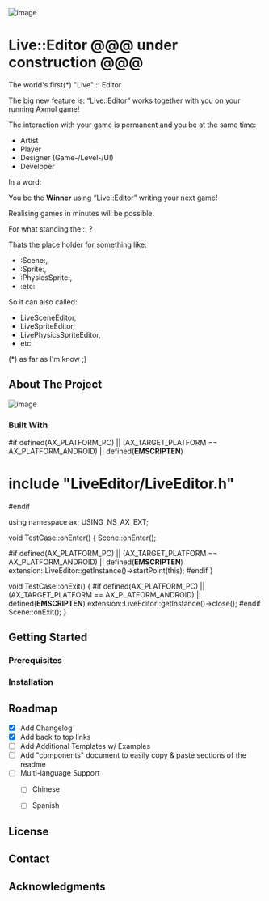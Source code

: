 
![image](https://github.com/user-attachments/assets/c3e64d44-5fc3-436c-92fc-9188189bf805)

# Live::Editor  @@@  under construction @@@
The world's first(*) "Live" :: Editor     

The big new feature is:
“Live::Editor” works together with you on your running Axmol game!

The interaction with your game is permanent and you be at the same time:

- Artist
- Player
- Designer (Game-/Level-/UI)
- Developer

In a word:

You be the **Winner** using “Live::Editor” writing your next game!

Realising games in minutes will be possible.

For what standing the :: ?

Thats the place holder for something like: 

- :Scene:,
- :Sprite:,
- :PhysicsSprite:,
- :etc:
  
So it can also called: 

- LiveSceneEditor,
- LiveSpriteEditor,
- LivePhysicsSpriteEditor,
- etc.

(*) as far as I'm know ;)



<!-- ABOUT THE PROJECT -->
## About The Project

![image](https://github.com/user-attachments/assets/6d79a2fe-6ff7-4e53-bebc-dca1ee25ed10)




### Built With

#if defined(AX_PLATFORM_PC) || (AX_TARGET_PLATFORM == AX_PLATFORM_ANDROID) || defined(__EMSCRIPTEN__)
#    include "LiveEditor/LiveEditor.h"
#endif

using namespace ax;
USING_NS_AX_EXT;


void TestCase::onEnter()
{
    Scene::onEnter();

#if defined(AX_PLATFORM_PC) || (AX_TARGET_PLATFORM == AX_PLATFORM_ANDROID) || defined(__EMSCRIPTEN__)
    extension::LiveEditor::getInstance()->startPoint(this);
#endif
}



void TestCase::onExit()
{
#if defined(AX_PLATFORM_PC) || (AX_TARGET_PLATFORM == AX_PLATFORM_ANDROID) || defined(__EMSCRIPTEN__)
    extension::LiveEditor::getInstance()->close();
#endif
    Scene::onExit();
}


<!-- GETTING STARTED -->
## Getting Started


### Prerequisites



### Installation


<!-- ROADMAP -->
## Roadmap

- [x] Add Changelog
- [x] Add back to top links
- [ ] Add Additional Templates w/ Examples
- [ ] Add "components" document to easily copy & paste sections of the readme
- [ ] Multi-language Support
    - [ ] Chinese
    - [ ] Spanish



## License



<!-- CONTACT -->
## Contact



<!-- ACKNOWLEDGMENTS -->
## Acknowledgments



[Bootstrap-url]: https://getbootstrap.com
[JQuery.com]: https://img.shields.io/badge/jQuery-0769AD?style=for-the-badge&logo=jquery&logoColor=white
[JQuery-url]: https://jquery.com 

